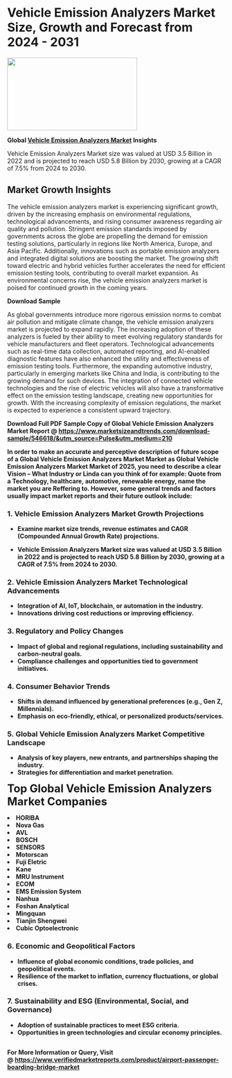 <H1>Vehicle Emission Analyzers Market Size, Growth and Forecast from 2024 - 2031</H1><img class="aligncenter size-medium wp-image-584254" src="https://thirdeyenews.in/wp-content/uploads/2024/09/Global-Market-Research-300x168.jpeg" alt="" width="300" height="168" /><p><strong>Global&nbsp;<a href="https://www.marketsizeandtrends.com/download-sample/546618/&amp;utm_source=Pulse&amp;utm_medium=210">Vehicle Emission Analyzers Market</a> Insights</strong></p><p>Vehicle Emission Analyzers Market size was valued at USD 3.5 Billion in 2022 and is projected to reach USD 5.8 Billion by 2030, growing at a CAGR of 7.5% from 2024 to 2030.</p><p><h2>Market Growth Insights</h2> <p>The vehicle emission analyzers market is experiencing significant growth, driven by the increasing emphasis on environmental regulations, technological advancements, and rising consumer awareness regarding air quality and pollution. Stringent emission standards imposed by governments across the globe are propelling the demand for emission testing solutions, particularly in regions like North America, Europe, and Asia Pacific. Additionally, innovations such as portable emission analyzers and integrated digital solutions are boosting the market. The growing shift toward electric and hybrid vehicles further accelerates the need for efficient emission testing tools, contributing to overall market expansion. As environmental concerns rise, the vehicle emission analyzers market is poised for continued growth in the coming years.</p> <p><strong>Download Sample</strong></p> <p>As global governments introduce more rigorous emission norms to combat air pollution and mitigate climate change, the vehicle emission analyzers market is projected to expand rapidly. The increasing adoption of these analyzers is fueled by their ability to meet evolving regulatory standards for vehicle manufacturers and fleet operators. Technological advancements such as real-time data collection, automated reporting, and AI-enabled diagnostic features have also enhanced the utility and effectiveness of emission testing tools. Furthermore, the expanding automotive industry, particularly in emerging markets like China and India, is contributing to the growing demand for such devices. The integration of connected vehicle technologies and the rise of electric vehicles will also have a transformative effect on the emission testing landscape, creating new opportunities for growth. With the increasing complexity of emission regulations, the market is expected to experience a consistent upward trajectory.</p> <p><strong></p><p><span class=""><strong>Download Full PDF Sample Copy of Global Vehicle Emission Analyzers Market Report</strong> @ <a href="https://www.marketsizeandtrends.com/download-sample/546618/&amp;utm_source=Pulse&amp;utm_medium=210" target="_blank">https://www.marketsizeandtrends.com/download-sample/546618/&amp;utm_source=Pulse&amp;utm_medium=210</a></span></p><p>In order to make an accurate and perceptive description of future scope of a Global&nbsp;Vehicle Emission Analyzers Market Market as Global&nbsp;Vehicle Emission Analyzers Market Market of 2025, you need to describe a clear Vision &ndash; What Industry or Linda can you think of for example: Quote from a Technology, healthcare, automotive, renewable energy, name the market you are Reffering to. However, some general trends and factors usually impact market reports and their future outlook include:</p><h3>1.&nbsp;<strong>Vehicle Emission Analyzers Market Growth Projections</strong></h3><ul><li>Examine market size trends, revenue estimates and CAGR (Compounded Annual Growth Rate) projections.</li><li><p>Vehicle Emission Analyzers Market size was valued at USD 3.5 Billion in 2022 and is projected to reach USD 5.8 Billion by 2030, growing at a CAGR of 7.5% from 2024 to 2030.</p></li></ul><h3>2.&nbsp;<strong>Vehicle Emission Analyzers Market Technological Advancements</strong></h3><ul><li>Integration of AI, IoT, blockchain, or automation in the industry.</li><li>Innovations driving cost reductions or improving efficiency.</li></ul><h3>3.&nbsp;<strong>Regulatory and Policy Changes</strong></h3><ul><li>Impact of global and regional regulations, including sustainability and carbon-neutral goals.</li><li>Compliance challenges and opportunities tied to government initiatives.</li></ul><h3>4.&nbsp;<strong>Consumer Behavior Trends</strong></h3><ul><li>Shifts in demand influenced by generational preferences (e.g., Gen Z, Millennials).</li><li>Emphasis on eco-friendly, ethical, or personalized products/services.</li></ul><h3>5.&nbsp;<strong>Global Vehicle Emission Analyzers Market Competitive Landscape</strong></h3><ul><li>Analysis of key players, new entrants, and partnerships shaping the industry.</li><li>Strategies for differentiation and market penetration.</li></ul><p data-pm-slice="1 1 []"><span style="color: inherit; font-family: inherit; font-size: 25px;">Top Global Vehicle Emission Analyzers Market Companies</span></p><div class="" data-test-id=""><p><li>HORIBA</li><li> Nova Gas</li><li> AVL</li><li> BOSCH</li><li> SENSORS</li><li> Motorscan</li><li> Fuji Eletric</li><li> Kane</li><li> MRU Instrument</li><li> ECOM</li><li> EMS Emission System</li><li> Nanhua</li><li> Foshan Analytical</li><li> Mingquan</li><li> Tianjin Shengwei</li><li> Cubic Optoelectronic</li></p></div><h3>6.&nbsp;<strong>Economic and Geopolitical Factors</strong></h3><ul><li>Influence of global economic conditions, trade policies, and geopolitical events.</li><li>Resilience of the market to inflation, currency fluctuations, or global crises.</li></ul><h3>7.&nbsp;<strong>Sustainability and ESG (Environmental, Social, and Governance)</strong></h3><ul><li>Adoption of sustainable practices to meet ESG criteria.</li><li>Opportunities in green technologies and circular economy principles.</li></ul><h2><strong style="font-size: 14px;">For More Information or Query, Visit @&nbsp;</strong><a style="background-color: #ffffff; font-size: 14px;" href="https://www.marketsizeandtrends.com/report/vehicle-emission-analyzers-market/" target="_blank">https://www.verifiedmarketreports.com/product/airport-passenger-boarding-bridge-market</a></h2>

